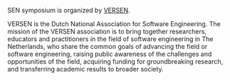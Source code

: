 SEN symposium is organized by <a href="http://www.versen.nl/">VERSEN</a>. 


VERSEN is the Dutch National Association for Software Engineering. The mission of the VERSEN association is to bring together researchers, educators and practitioners in the field of software engineering in The Netherlands, who share the common goals of advancing the field or software engineering, raising public awareness of the challenges and opportunities of the field, acquiring funding for groundbreaking research, and transferring academic results to broader society.

